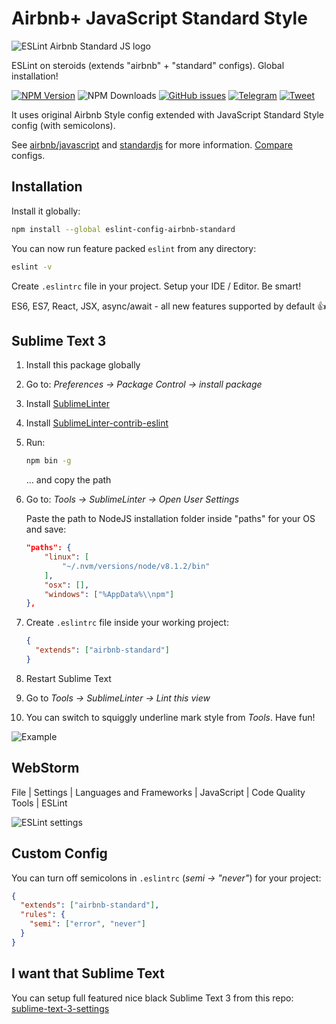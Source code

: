 # Airbnb+ JavaScript Standard Style

![ESLint Airbnb Standard JS logo](http://i.imgur.com/A2XaNqc.png)

ESLint on steroids (extends "airbnb" + "standard" configs). Global installation!

[![NPM Version][npm-image]][npm-url] ![NPM Downloads][downloads-image] [![GitHub issues][issues-image]][issues-url] [![Telegram][telegram-image]][telegram-url] [![Tweet][twitter-image]][twitter-url]

[npm-image]: https://img.shields.io/npm/v/eslint-config-airbnb-standard.svg
[npm-url]: https://www.npmjs.com/package/eslint-config-airbnb-standard
[downloads-image]: https://img.shields.io/npm/dw/eslint-config-airbnb-standard.svg
[deps-image]: https://david-dm.org/doasync/eslint-config-airbnb-standard.svg
[issues-image]: https://img.shields.io/github/issues/doasync/eslint-config-airbnb-standard.svg
[issues-url]: https://github.com/doasync/eslint-config-airbnb-standard/issues
[license-image]: https://img.shields.io/badge/license-MIT-blue.svg
[license-url]: https://raw.githubusercontent.com/doasync/eslint-config-airbnb-standard/master/LICENSE
[twitter-image]: http://i.imgur.com/VYWV3yd.png
[twitter-url]: https://twitter.com/intent/tweet?text=ESLint%20on%20steroids%20with%20Airbnb%2B%20Standard%20JS%20styles%20(%2B%20Sublime%20Text%203%20setup):&url=https://codeburst.io/eslint-with-airbnb-standard-js-sublime-text-965a1db58793
[telegram-image]: http://i.imgur.com/WANXk3d.png
[telegram-url]: https://t.me/doasync

It uses original Airbnb Style config extended with JavaScript Standard Style config (with semicolons).

See [airbnb/javascript] and [standardjs] for more information. [Compare] configs.

[airbnb/javascript]: https://github.com/airbnb/javascript
[standardjs]: https://standardjs.com/
[Compare]: https://npmcompare.com/compare/eslint-config-airbnb,standard

## Installation

Install it globally:

```bash
npm install --global eslint-config-airbnb-standard
```

You can now run feature packed `eslint` from any directory:

```bash
eslint -v
```

Create `.eslintrc` file in your project. Setup your IDE / Editor. Be smart!

ES6, ES7, React, JSX, async/await - all new features supported by default 👍

## Sublime Text 3

1. Install this package globally

2. Go to: *Preferences -> Package Control -> install package*

3. Install [SublimeLinter](https://packagecontrol.io/packages/SublimeLinter)

4. Install [SublimeLinter-contrib-eslint](https://packagecontrol.io/packages/SublimeLinter-contrib-eslint)

5. Run:
    ```bash
    npm bin -g
    ```
    ... and copy the path
6. Go to: *Tools -> SublimeLinter -> Open User Settings*

   Paste the path to NodeJS installation folder inside "paths" for your OS and save:
    ```json
    "paths": {
        "linux": [
            "~/.nvm/versions/node/v8.1.2/bin"
        ],
        "osx": [],
        "windows": ["%AppData%\\npm"]
    },
    ```
7. Create `.eslintrc` file inside your working project:
    ```json
    {
      "extends": ["airbnb-standard"]
    }
    ```

8. Restart Sublime Text

9. Go to *Tools -> SublimeLinter -> Lint this view*

10. You can switch to squiggly underline mark style from *Tools*. Have fun!

![Example](http://i.imgur.com/3nzwkdK.png?1)

## WebStorm

File | Settings | Languages and Frameworks | JavaScript | Code Quality Tools | ESLint

![ESLint settings](http://i.imgur.com/ZznYeJU.png)

## Custom Config

You can turn off semicolons in `.eslintrc` (*semi -> "never"*) for your project:

```json
{
  "extends": ["airbnb-standard"],
  "rules": {
    "semi": ["error", "never"]
  }
}
```

## I want that Sublime Text

You can setup full featured nice black Sublime Text 3 from this repo: [sublime-text-3-settings](https://github.com/doasync/sublime-text-3-settings)
